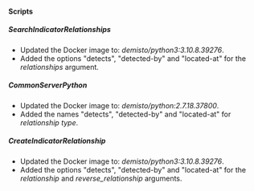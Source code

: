 
#### Scripts
##### SearchIndicatorRelationships
- Updated the Docker image to: *demisto/python3:3.10.8.39276*.
- Added the options "detects", "detected-by" and "located-at" for the *relationships* argument.

##### CommonServerPython
- Updated the Docker image to: *demisto/python:2.7.18.37800*.
- Added the names "detects", "detected-by" and "located-at" for *relationship type*.

##### CreateIndicatorRelationship
- Updated the Docker image to: *demisto/python3:3.10.8.39276*.
- Added the options "detects", "detected-by" and "located-at" for the *relationship* and *reverse_relationship* arguments.
